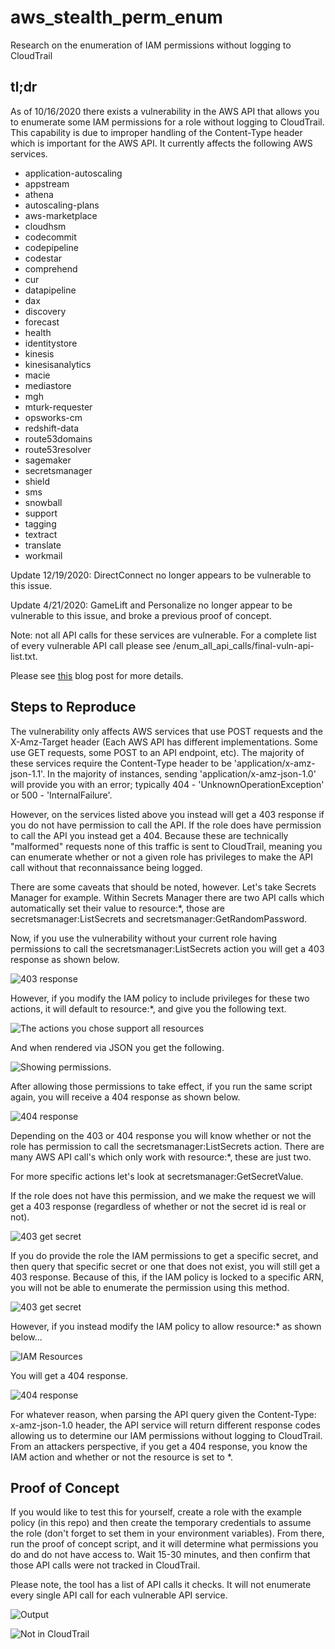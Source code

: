 # aws_stealth_perm_enum
Research on the enumeration of IAM permissions without logging to CloudTrail

## tl;dr
As of 10/16/2020 there exists a vulnerability in the AWS API that allows you to enumerate some IAM permissions for a role without logging to CloudTrail. This capability is due to improper handling of the Content-Type header which is important for the AWS API. It currently affects the following AWS services.  

* application-autoscaling
* appstream
* athena
* autoscaling-plans
* aws-marketplace
* cloudhsm
* codecommit
* codepipeline
* codestar
* comprehend
* cur
* datapipeline
* dax
* discovery
* forecast
* health
* identitystore
* kinesis
* kinesisanalytics
* macie
* mediastore
* mgh
* mturk-requester
* opsworks-cm
* redshift-data
* route53domains
* route53resolver
* sagemaker
* secretsmanager
* shield
* sms
* snowball
* support
* tagging
* textract
* translate
* workmail

Update 12/19/2020: DirectConnect no longer appears to be vulnerable to this issue.

Update 4/21/2020: GameLift and Personalize no longer appear to be vulnerable to this issue, and broke a previous proof of concept.

Note: not all API calls for these services are vulnerable. For a complete list of every vulnerable API call please see /enum_all_api_calls/final-vuln-api-list.txt.  

Please see [this](https://frichetten.com/blog/aws-api-enum-vuln/) blog post for more details.

## Steps to Reproduce
The vulnerability only affects AWS services that use POST requests and the X-Amz-Target header (Each AWS API has different implementations. Some use GET requests, some POST to an API endpoint, etc). The majority of these services require the Content-Type header to be 'application/x-amz-json-1.1'. In the majority of instances, sending 'application/x-amz-json-1.0' will provide you with an error; typically 404 - 'UnknownOperationException' or 500 - 'InternalFailure'.

However, on the services listed above you instead will get a 403 response if you do not have permission to call the API. If the role does have permission to call the API you instead get a 404. Because these are technically "malformed" requests none of this traffic is sent to CloudTrail, meaning you can enumerate whether or not a given role has privileges to make the API call without that reconnaissance being logged.

There are some caveats that should be noted, however. Let's take Secrets Manager for example. Within Secrets Manager there are two API calls which automatically set their value to resource:\*, those are secretsmanager:ListSecrets and secretsmanager:GetRandomPassword. 

Now, if you use the vulnerability without your current role having permissions to call the secretsmanager:ListSecrets action you will get a 403 response as shown below.

![403 response](https://frichetten.com/images/misc/aws_stealth_enum/403_res_1.png)

However, if you modify the IAM policy to include privileges for these two actions, it will default to resource:\*, and give you the following text.
 
![The actions you chose support all resources](https://frichetten.com/images/misc/aws_stealth_enum/resources.png)

And when rendered via JSON you get the following.

![Showing permissions.](https://frichetten.com/images/misc/aws_stealth_enum/iam_perms_1.png)

After allowing those permissions to take effect, if you run the same script again, you will receive a 404 response as shown below.

![404 response](https://frichetten.com/images/misc/aws_stealth_enum/404_res_1.png)

Depending on the 403 or 404 response you will know whether or not the role has permission to call the secretsmanager:ListSecrets action. There are many AWS API call's which only work with resource:\*, these are just two.

For more specific actions let's look at secretsmanager:GetSecretValue.

If the role does not have this permission, and we make the request we will get a 403 response (regardless of whether or not the secret id is real or not).

![403 get secret](https://frichetten.com/images/misc/aws_stealth_enum/403_res_2.png)

If you do provide the role the IAM permissions to get a specific secret, and then query that specific secret or one that does not exist, you will still get a 403 response. Because of this, if the IAM policy is locked to a specific ARN, you will not be able to enumerate the permission using this method.

![403 get secret](https://frichetten.com/images/misc/aws_stealth_enum/403_res_2.png)

However, if you instead modify the IAM policy to allow resource:\* as shown below...

![IAM Resources](https://frichetten.com/images/misc/aws_stealth_enum/iam_perms_2.png)

You will get a 404 response.

![404 response](https://frichetten.com/images/misc/aws_stealth_enum/404_res_2.png)

For whatever reason, when parsing the API query given the Content-Type: x-amz-json-1.0 header, the API service will return different response codes allowing us to determine our IAM permissions without logging to CloudTrail. From an attackers perspective, if you get a 404 response, you know the IAM action and whether or not the resource is set to \*.

## Proof of Concept
If you would like to test this for yourself, create a role with the example policy (in this repo) and then create the temporary credentials to assume the role (don't forget to set them in your environment variables). From there, run the proof of concept script, and it will determine what permissions you do and do not have access to. Wait 15-30 minutes, and then confirm that those API calls were not tracked in CloudTrail.

Please note, the tool has a list of API calls it checks. It will not enumerate every single API call for each vulnerable API service.

![Output](https://frichetten.com/images/misc/aws_stealth_enum/output.png)

![Not in CloudTrail](https://frichetten.com/images/misc/aws_stealth_enum/no_cloudtrail.png)
